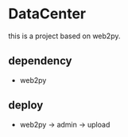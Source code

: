 # DataCenter
   this is a project based on web2py. 
   
## dependency
 * web2py
 

## deploy
 * web2py -> admin -> upload 
